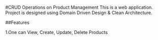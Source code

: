 #CRUD Operations on Product Management
This is a web application. Project is designed using Domain Driven Design & Clean Architecture.

##Features

1.One can View, Create, Update, Delete Products
